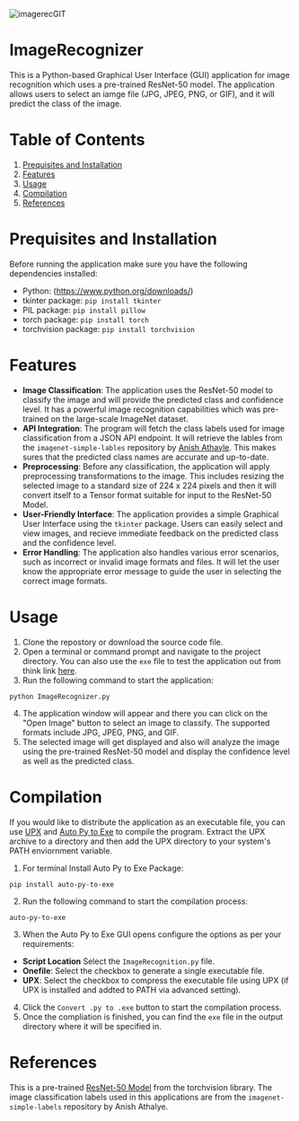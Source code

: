 
![imagerecGIT](https://github.com/SiymX/ImageRecognizer/assets/63435885/a36ebe6a-1fd2-45ef-8af4-146ef8b822cc)

# ImageRecognizer
This is a Python-based Graphical User Interface (GUI) application for image recognition which uses a 
pre-trained ResNet-50 model. The application allows users to select an iamge file (JPG, JPEG, PNG, or GIF), and
it will predict the class of the image.





# Table of Contents
1. [Prequisites and Installation](#prequisites-and-installation)
2. [Features](#features)
3. [Usage](#usage)
4. [Compilation](#compilation)
5. [References](#references)







# Prequisites and Installation
Before running the application make sure you have the following dependencies installed:
- Python: (https://www.python.org/downloads/)
- tkinter package: `pip install tkinter`
- PIL package: `pip install pillow`
- torch package: `pip install torch`
- torchvision package: `pip install torchvision`







# Features
* **Image Classification**: The application uses the ResNet-50 model to classify the image and will provide the 
predicted class and confidence level. It has a powerful image recognition capabilities which was pre-trained on the
large-scale ImageNet dataset.
* **API Integration**: The program will fetch the class labels used for image classification from a JSON API endpoint.
It will retrieve the lables from the `imagenet-simple-lables` repository by [Anish Athayle](https://github.com/anishathalye). 
This makes sures that the predicted class names are accurate and up-to-date.
* **Preprocessing**: Before any classification, the application will apply preprocessing transformations to the image.
This includes resizing the selected image to a standard size of 224 x 224 pixels and then it will convert itself
to a Tensor format suitable for input to the ResNet-50 Model.
* **User-Friendly Interface**: The application provides a simple Graphical User Interface using the `tkinter` package.
Users can easily select and view images, and recieve immediate feedback on the predicted class and the confidence level.
* **Error Handling**: The application also handles various error scenarios, such as incorrect or invalid image
formats and files. It will let the user know the appropriate error message to guide the user in selecting the correct image
formats.








# Usage
1. Clone the repostory or download the source code file.
2. Open a terminal or command prompt and navigate to the project directory. You can also use the `exe` file to
test the application out from think link [here](https://www.dropbox.com/s/cp1ybvey75hiv01/ImageRecognition.exe?dl=0).
3. Run the following command to start the application:
```
python ImageRecognizer.py
```
4. The application window will appear and there you can click on the "Open Image" button to select an image to classify.
The supported formats include JPG, JPEG, PNG, and GIF.
5. The selected image will get displayed and also will analyze the image using the pre-trained ResNet-50 model and display the confidence level as well as the predicted class.







# Compilation
If you would like to distribute the application as an executable file, you can use [UPX](https://upx.github.io) and 
[Auto Py to Exe](https://pypi.org/project/auto-py-to-exe/) to compile the program. Extract the UPX archive to
a directory and then add the UPX directory to your system's PATH enviornment variable.


1. For terminal Install Auto Py to Exe Package:
```
pip install auto-py-to-exe
```
2. Run the following command to start the compilation process:
```
auto-py-to-exe
```
3. When the Auto Py to Exe GUI opens configure the options as per your requirements:
  * **Script Location** Select the `ImageRecognition.py` file.
  * **Onefile**: Select the checkbox to generate a single executable file.
  * **UPX**: Select the checkbox to compress the executable file using UPX (if UPX is installed and addted to PATH via advanced setting).
4. Click the `Convert .py to .exe` button to start the compilation process.
5. Once the compliation is finished, you can find the `exe` file in the output directory where it will be 
specified in.









# References
This is a pre-trained [ResNet-50 Model](https://datagen.tech/guides/computer-vision/resnet-50/) from the torchvision library.
The image classification labels used in this applications are from the `imagenet-simple-labels` repository by Anish Athalye.






